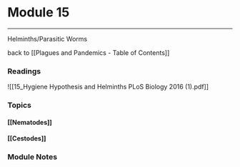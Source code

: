 # Module 15
---
Helminths/Parasitic Worms

back to [[Plagues and Pandemics - Table of Contents]]

### Readings
![[15_Hygiene Hypothesis and Helminths PLoS Biology 2016 (1).pdf]]

### Topics

#### [[Nematodes]]
#### [[Cestodes]]

### Module Notes